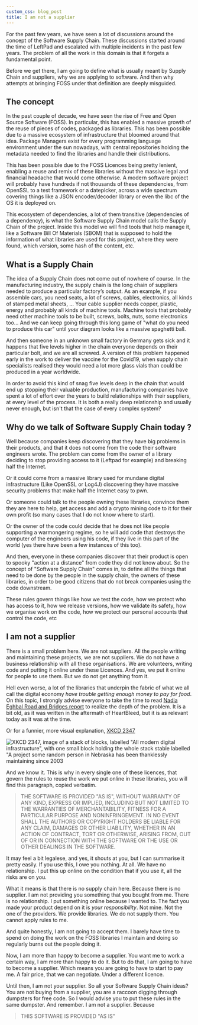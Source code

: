 ```yaml
---
custom_css: blog_post
title: I am not a supplier
---
```


For the past few years, we have seen a lot of discussions around the concept of the Software Supply Chain. These discussions started around the time of LeftPad and escalated with multiple incidents in the past few years. The problem of all the work in this domain is that it forgets a fundamental point. <!--more-->

Before we get there, I am going to define what is usually meant by Supply Chain and suppliers, why we are applying to software. And then why attempts at bringing FOSS under that definition are deeply misguided.

## The concept

In the past couple of decade, we have seen the rise of Free and Open Source Software (FOSS). In particular, this has enabled a massive growth of the reuse of pieces of codes, packaged as libraries. This has been possible due to a massive ecosystem of infrastructure that bloomed around that idea. Package Managers exist for every programming language environment under the sun nowadays, with central repositories holding the metadata needed to find the libraries and handle their distributions.

This has been possible due to the FOSS Licences being pretty lenient, enabling a reuse and remix of these libraries without the massive legal and financial headache that would come otherwise. A modern software project will probably have hundreds if not thousands of these dependencies, from OpenSSL to a test framework or a datepicker, across a wide spectrum covering things like a JSON encoder/decoder library or even the libc of the OS it is deployed on.

This ecosystem of dependencies, a lot of them transitive (dependencies of a dependency), is what the Software Supply Chain model calls the Supply Chain of the project. Inside this model we will find tools that help manage it, like a Software Bill Of Materials (SBOM) that is supposed to hold the information of what libraries are used for this project, where they were found, which version, some hash of the content, etc.

## What is a Supply Chain

The idea of a Supply Chain does not come out of nowhere of course. In the manufacturing industry, the supply chain is the long chain of suppliers needed to produce a particular factory’s output. As an example, if you assemble cars, you need seats, a lot of screws, cables, electronics, all kinds of stamped metal sheets, ... Your cable supplier needs copper, plastic, energy and probably all kinds of machine tools. Machine tools that probably need other machine tools to be built, screws, bolts, nuts, some electronics too... And we can keep going through this long game of "what do you need to produce this car" until your diagram looks like a massive spaghetti ball.

And then someone in an unknown small factory in Germany gets sick and it happens that five levels higher in the chain everyone depends on their particular bolt, and we are all screwed. A version of this problem happened early in the work to deliver the vaccine for the Covid19, when supply chain specialists realised they would need a lot more glass vials than could be produced in a year worldwide.

In order to avoid this kind of snag five levels deep in the chain that would end up stopping their valuable production, manufacturing companies have spent a lot of effort over the years to build relationships with their suppliers, at every level of the process. It is both a really deep relationship and usually never enough, but isn't that the case of every complex system?

## Why do we talk of Software Supply Chain today ?

Well because companies keep discovering that they have big problems in their products, and that it does not come from the code their software engineers wrote. The problem can come from the owner of a library deciding to stop providing access to it (Leftpad for example) and breaking half the Internet.

Or it could come from a massive library used for mundane digital infrastructure (Like OpenSSL or Log4J) discovering they have massive security problems that make half the Internet easy to pwn.

Or someone could talk to the people owning these libraries, convince them they are here to help, get access and add a crypto mining code to it for their own profit (so many cases that I do not know where to start).

Or the owner of the code could decide that he does not like people supporting a warmongering regime, so he will add code that destroys the computer of the engineers using his code, if they live in this part of the world (yes there have been a few instances of this too).

And then, everyone in these companies discover that their product is open to spooky "action at a distance" from code they did not know about. So the concept of "Software Supply Chain" comes in, to define all the things that need to be done by the people in the supply chain, the owners of these libraries, in order to be good citizens that do not break companies using the code downstream.

These rules govern things like how we test the code, how we protect who has access to it, how we release versions, how we validate its safety, how we organise work on the code, how we protect our personal accounts that control the code, etc

## I am not a supplier

There is a small problem here. We are not suppliers. All the people writing and maintaining these projects, we are not suppliers. We do not have a business relationship with all these organisations. We are volunteers, writing code and putting it online under these Licences. And yes, we put it online for people to use them. But we do not get anything from it.

Hell even worse, a lot of the libraries that underpin the fabric of what we all call the digital economy _have trouble getting enough money to pay for food_. On this topic, I strongly advise everyone to take the time to read [Nadia Eghbal Road and Bridges report](https://www.fordfoundation.org/work/learning/research-reports/roads-and-bridges-the-unseen-labor-behind-our-digital-infrastructure/) to realize the depth of the problem. It is a bit old, as it was written in the aftermath of HeartBleed, but it is as relevant today as it was at the time.

Or for a funnier, more visual explanation, [XKCD 2347](https://xkcd.com/2347/)

![XKCD 2347, image of a stack of blocks, labelled "All modern digital infrastructure", with one small block holding the whole stack stable labelled "A project some random person in Nebraska has been thanklessly maintaining since 2003](https://imgs.xkcd.com/comics/dependency.png)

And we know it. This is why in every single one of these licences, that govern the rules to reuse the work we put online in these libraries, you will find this paragraph, copied verbatim.

> THE SOFTWARE IS PROVIDED "AS IS", WITHOUT WARRANTY OF ANY KIND, EXPRESS OR IMPLIED, INCLUDING BUT NOT LIMITED TO THE WARRANTIES OF MERCHANTABILITY, FITNESS FOR A PARTICULAR PURPOSE AND NONINFRINGEMENT. IN NO EVENT SHALL THE AUTHORS OR COPYRIGHT HOLDERS BE LIABLE FOR ANY CLAIM, DAMAGES OR OTHER LIABILITY, WHETHER IN AN ACTION OF CONTRACT, TORT OR OTHERWISE, ARISING FROM, OUT OF OR IN CONNECTION WITH THE SOFTWARE OR THE USE OR OTHER DEALINGS IN THE SOFTWARE.

It may feel a bit legalese, and yes, it shouts at you, but I can summarise it pretty easily. If you use this, I owe you nothing. At all. We have no relationship. I put this up online on the condition that if you use it, all the risks are on you.

What it means is that there is no supply chain here. Because there is no supplier. I am not providing you something that you bought from me. There is no relationship. I put something online because I wanted to. The fact you made your product depend on it is _your responsibility_. Not mine. Not the one of the providers. We provide libraries. We do not supply them. You cannot apply rules to me.

And quite honestly, I am not going to accept them. I barely have time to spend on doing the work on the FOSS libraries I maintain and doing so regularly burns out the people doing it.

Now, I am more than happy to become a supplier. You want me to work a certain way, I am more than happy to do it. But to do that, I am going to have to become a supplier. Which means you are going to have to start to pay me. A fair price, that we can negotiate. Under a different licence.

Until then, I am not your supplier. So all your Software Supply Chain ideas? You are not buying from a supplier, you are a raccoon digging through dumpsters for free code. So I would advise you to put these rules in the same dumpster. And remember. I am not a supplier. Because
 
> THIS SOFTWARE IS PROVIDED "AS IS"
